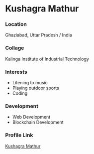 # Kushagra Mathur

### Location

Ghaziabad, Uttar Pradesh / India

### Collage

Kalinga Institute of Industrial Technology

### Interests

- Litening to music
- Playing outdoor sports
- Coding

### Development

- Web Development
- Blockchain Development

### Profile Link

[Kushagra Mathur](https://github.com/CoderGhost37)